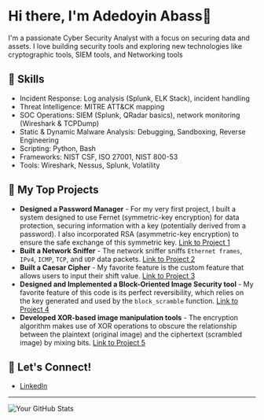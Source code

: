 # Hi there, I'm Adedoyin Abass👋

I'm a passionate Cyber Security Analyst with a focus on securing data and assets. I love building security tools and exploring new technologies like cryptographic tools, SIEM tools, and Networking tools

## 🌱 Skills
* Incident Response: Log analysis (Splunk, ELK Stack), incident handling
* Threat Intelligence: MITRE ATT&CK mapping
* SOC Operations: SIEM (Splunk, QRadar basics), network monitoring (Wireshark & TCPDump)
* Static & Dynamic Malware Analysis: Debugging, Sandboxing, Reverse Engineering
* Scripting: Python, Bash
* Frameworks: NIST CSF, ISO 27001, NIST 800-53
* Tools: Wireshark, Nessus, Splunk, Volatility

## 🔭 My Top Projects
* **Designed a Password Manager** - For my very first project, I built a system designed to use Fernet (symmetric-key encryption) for data protection, securing information with a key (potentially derived from a password). I also incorporated RSA (asymmetric-key encryption) to ensure the safe exchange of this symmetric key. [Link to Project 1](https://github.com/Ubuntu-Dekiru/Password_Manager)
* **Built a Network Sniffer** - The network sniffer sniffs `Ethernet frames`, `IPv4`, `ICMP`, `TCP`, and `UDP` data packets. [Link to Project 2](https://github.com/Ubuntu-Dekiru/codealpha_tasks_network_sniffer)
* **Built a Caesar Cipher** - My favorite feature is the custom feature that allows users to input their shift value. [Link to Project 3](https://github.com/Ubuntu-Dekiru/PRODIGY_CS_01)
*  **Designed and Implemented a Block-Oriented Image Security tool** - My favorite feature of this code is its perfect reversibility, which relies on the key generated and used by the `block_scramble` function. [Link to Project 4](https://github.com/Ubuntu-Dekiru/PRODIGY_CS_02)
*  **Developed XOR-based image manipulation tools** - The encryption algorithm makes use of XOR operations to obscure the relationship between the plaintext (original image) and the ciphertext (scrambled image) by mixing bits. [Link to Project 5](https://github.com/Ubuntu-Dekiru/xor_image_manipulation)
  
## 💬 Let's Connect!
* [LinkedIn](https://linkedin.com/in/adedoyin-abass)

---
![Your GitHub Stats](https://github-readme-stats.vercel.app/api?username=Ubuntu-Dekiru&show_icons=true&theme=radical)
